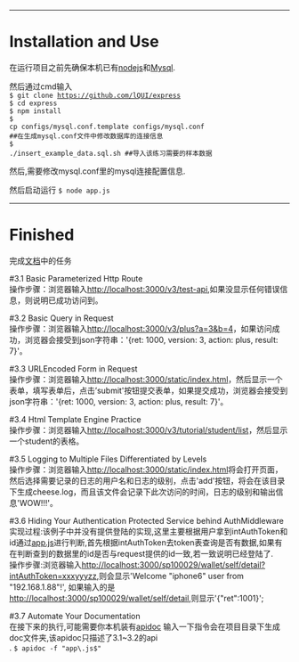 ***

Installation and Use
==
在运行项目之前先确保本机已有[nodejs](https://nodejs.org/en)和[Mysql](https://dev.mysql.com/doc/refman/5.7/en/installing.html).


然后通过cmd输入<br/>
<code>$ git clone https://github.com/lQUI/express</code><br/>
<code>$ cd express </code><br/>
<code>$ npm install</code><br/>
<code>$ cp configs/mysql.conf.template configs/mysql.conf ##在生成mysql.conf文件中修改数据库的连接信息</code><br/>
<code>$ ./insert_example_data.sql.sh   ##导入该练习需要的样本数据</code><br/>


然后,需要修改mysql.conf里的mysql连接配置信息.

然后启动运行
<code>$ node app.js</code><br/>

***

Finished
==

完成[文档](https://shimo.im/doc/jMyLTKOtyRobZFcB?r=XY7NO9/#magicdomid96)中的任务

 

#3.1 Basic Parameterized Http Route<br/>
操作步骤：浏览器输入[http://localhost:3000/v3/test-api](http://localhost:3000/v3/test-api),如果没显示任何错误信息，则说明已成功访问到。<br/>


#3.2 Basic Query in Request<br/>
操作步骤：浏览器输入[http://localhost:3000/v3/plus?a=3&b=4](http://localhost:3000/v3/plus?a=3&b=4)，如果访问成功，浏览器会接受到json字符串：'{ret: 1000, version: 3, action: plus, result: 7}'。<br/>


#3.3 URLEncoded Form in Request<br/>
操作步骤：浏览器输入[http://localhost:3000/static/index.html](http://localhost:3000/static/index.html)，然后显示一个表单，填写表单后，点击’submit'按钮提交表单，如果提交成功，浏览器会接受到json字符串：'{ret: 1000, version: 3, action: plus, result: 7}'。<br/>


#3.4  Html Template Engine Practice<br/>
操作步骤：浏览器输入[http://localhost:3000/v3/tutorial/student/list](http://localhost:3000/v3/tutorial/student/list)，然后显示一个student的表格。<br/>


#3.5 Logging to Multiple Files Differentiated by Levels<br/>
操作步骤：浏览器输入[http://localhost:3000/static/index.html](http://localhost:3000/static/static/index.html#ltmfdbl)将会打开页面，然后选择需要记录的日志的用户名和日志的级别，点击'add'按钮，将会在该目录下生成cheese.log，而且该文件会记录下此次访问的时间，日志的级别和输出信息'WOW!!!'。


#3.6 Hiding Your Authentication Protected Service behind AuthMiddleware<br/>
实现过程:该例子中并没有提供登陆的实现,这里主要根据用户拿到intAuthToken和id通过[app.js](https://github.com/lQUI/express/blob/master/app.js)进行判断,首先根据intAuthToken去token表查询是否有数据,如果有在判断查到的数据里的id是否与request提供的id一致,若一致说明已经登陆了.<br/>
操作步骤:浏览器输入[http://localhost:3000/sp100029/wallet/self/detail?intAuthToken=xxxyyyzz](http://localhost:3000/sp100029/wallet/self/detail?intAuthToken=xxxyyyzz),则会显示'Welcome "iphone6" user from "192.168.1.88"!',
如果输入的是[http://localhost:3000/sp100029/wallet/self/detail](http://localhost:3000/sp100029/wallet/self/detail),则显示'{"ret":1001}';<br/>

#3.7 Automate Your Documentation<br/>
在接下来的执行,可能需要你本机装有[apidoc](http://apidocjs.com/index.html#install)
输入一下指令会在项目目录下生成doc文件夹,该apidoc只描述了3.1~3.2的api</br>.
<code>$ apidoc  -f "app\\.js$"</code>



